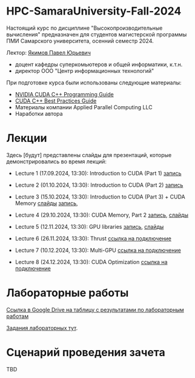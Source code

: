 # HPC-SamaraUniversity-Fall-2024
Настоящий курс по дисциплине "Высокопроизводительные вычисления" предназначен для студентов магистерской программы ПМИ Самарского университета, осенний семестр 2024.

Лектор: [Якимов Павел Юрьевич](https://ssau.ru/staff/222993132-yakimov-pavel-yurevich) 
- доцент кафедры суперкомьютеров и общей информатики, к.т.н.
- директор ООО "Центр информационных технологий" 

При подготовке курса были использованы следующие материалы:
- [NVIDIA CUDA C++ Programming Guide](https://docs.nvidia.com/cuda/cuda-c-programming-guide/index.html)
- [CUDA C++ Best Practices Guide](https://docs.nvidia.com/cuda/cuda-c-best-practices-guide/index.html)
- Материалы компании Applied Parallel Computing LLC
- Наработки автора

# Лекции

Здесь [будут] представлены слайды для презентаций, которые демонстрировались во время лекций:
- Lecture 1 (17.09.2024, 13:30): Introduction to CUDA (Part 1) [запись](https://bbb.ssau.ru:8443/playback/presentation/2.3/5e87918ed2ea6a7000cee0106f2ee48053a3efcb-1726565207850)
- Lecture 2 (01.10.2024, 13:30): Introduction to CUDA (Part 2) [запись](https://bbb.ssau.ru:8443/playback/presentation/2.3/5e87918ed2ea6a7000cee0106f2ee48053a3efcb-1727774899290)
- Lecture 3 (15.10.2024, 13:30): Introduction to CUDA (Part 3) + CUDA Memory [слайды](https://github.com/user-attachments/files/17478713/1_en_Introduction.pdf)
[запись](https://bbb.ssau.ru:8443/playback/presentation/2.3/5e87918ed2ea6a7000cee0106f2ee48053a3efcb-1728984509922), 
- Lecture 4 (29.10.2024, 13:30): CUDA Memory, Part 2 [запись](https://bbb.ssau.ru:8443/playback/presentation/2.3/5e87918ed2ea6a7000cee0106f2ee48053a3efcb-1730193655398), [слайды](https://github.com/user-attachments/files/17713594/2_en_Memory.pdf)
- Lecture 5 (12.11.2024, 13:30): GPU libraries [запись](https://bbb.ssau.ru:8443/playback/presentation/2.3/5e87918ed2ea6a7000cee0106f2ee48053a3efcb-1731403673355), [слайды](https://github.com/user-attachments/files/17713602/3_libraries.pdf)

- Lecture 6 (26.11.2024, 13:30): Thrust [ссылка на подключение](https://bbb.ssau.ru/b/96r-mf3-or7-9x7)
- Lecture 7 (10.12.2024, 13:30): Multi-GPU [ссылка на подключение](https://bbb.ssau.ru/b/96r-mf3-or7-9x7)
- Lecture 8 (24.12.2024, 13:30): CUDA Optimization [ссылка на подключение](https://bbb.ssau.ru/b/96r-mf3-or7-9x7)

# Лабораторные работы

[Ссылка в Google Drive на таблицу с результатами по лабораторным работам](https://docs.google.com/spreadsheets/d/1UPK6LZmWMhn86b5N76UAM5FdmBgmhh05rP_DREzAkVc/edit?usp=sharing)

[Задания лабораторных тут](https://drive.google.com/drive/folders/1u9rVHsSkzNE3DWfA2_4V9ayKGxMCMai-?usp=sharing).

# Сценарий проведения зачета

TBD
